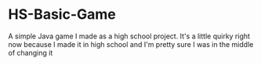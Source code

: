 # HS-Basic-Game
A simple Java game I made as a high school project. It's a little quirky right now because I made it in high school and I'm pretty sure I was in the middle of changing it
